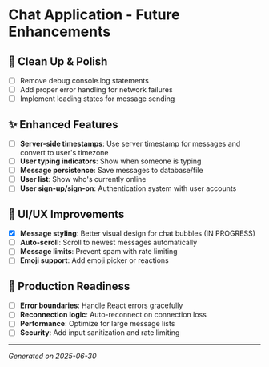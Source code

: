 # Chat Application - Future Enhancements

## 🧹 Clean Up & Polish
- [ ] Remove debug console.log statements
- [ ] Add proper error handling for network failures
- [ ] Implement loading states for message sending

## ✨ Enhanced Features
- [ ] **Server-side timestamps**: Use server timestamp for messages and convert to user's timezone
- [ ] **User typing indicators**: Show when someone is typing
- [ ] **Message persistence**: Save messages to database/file
- [ ] **User list**: Show who's currently online
- [ ] **User sign-up/sign-on**: Authentication system with user accounts

## 🎨 UI/UX Improvements
- [x] **Message styling**: Better visual design for chat bubbles (IN PROGRESS)
- [ ] **Auto-scroll**: Scroll to newest messages automatically
- [ ] **Message limits**: Prevent spam with rate limiting
- [ ] **Emoji support**: Add emoji picker or reactions

## 🚀 Production Readiness
- [ ] **Error boundaries**: Handle React errors gracefully
- [ ] **Reconnection logic**: Auto-reconnect on connection loss
- [ ] **Performance**: Optimize for large message lists
- [ ] **Security**: Add input sanitization and rate limiting

---
*Generated on 2025-06-30*
